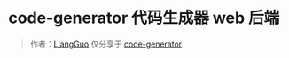 # code-generator 代码生成器 web 后端

> 作者：[LiangGuo](https://github.com/LiangG0329)
> 仅分享于 [code-generator](https://github.com/LiangG0329/code-generator)
